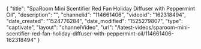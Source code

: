 {
    "title": "SpaRoom Mini Scentifier Red Fan Holiday Diffuser with Peppermint Oil",
    "description": "",
    "channelid": "114661406",
    "videoid": "162318494",
    "date_created": "1524776284",
    "date_modified": "1525279807",
    "type": "captivate",
    "layout": "channelVideo",
    "url": "\/latest-videos\/sparoom-mini-scentifier-red-fan-holiday-diffuser-with-peppermint-oil\/114661406-162318494"
}